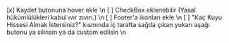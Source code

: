 [x] Kaydet butonuna hover ekle \n
[ ] CheckBox eklenebilir (Yasal hükümlülükleri kabul ıvır zıvırı.) \n
[ ] Footer'a ikonları ekle \n
[ ] "Kaç Kuyu Hissesi Almak İstersiniz?" kısmında iç tarafta sağda
çıkan yukarı aşağı butonu ya silinsin ya da custom edilsin \n
